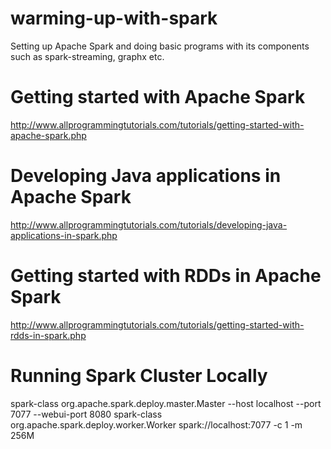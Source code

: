 # warming-up-with-spark
Setting up Apache Spark and doing basic programs with its components such as spark-streaming, graphx etc.

# Getting started with Apache Spark
http://www.allprogrammingtutorials.com/tutorials/getting-started-with-apache-spark.php

# Developing Java applications in Apache Spark
http://www.allprogrammingtutorials.com/tutorials/developing-java-applications-in-spark.php

# Getting started with RDDs in Apache Spark
http://www.allprogrammingtutorials.com/tutorials/getting-started-with-rdds-in-spark.php

# Running Spark Cluster Locally
spark-class org.apache.spark.deploy.master.Master --host localhost --port 7077 --webui-port 8080
spark-class org.apache.spark.deploy.worker.Worker  spark://localhost:7077 -c 1 -m 256M
